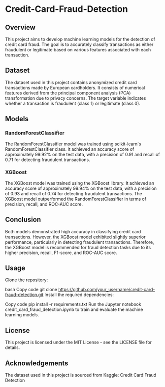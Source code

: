 # Credit-Card-Fraud-Detection

## Overview
This project aims to develop machine learning models for the detection of credit card fraud. The goal is to accurately classify transactions as either fraudulent or legitimate based on various features associated with each transaction.

## Dataset
The dataset used in this project contains anonymized credit card transactions made by European cardholders. It consists of numerical features derived from the principal component analysis (PCA) transformation due to privacy concerns. The target variable indicates whether a transaction is fraudulent (class 1) or legitimate (class 0).

## Models
### RandomForestClassifier
The RandomForestClassifier model was trained using scikit-learn's RandomForestClassifier class. It achieved an accuracy score of approximately 99.92% on the test data, with a precision of 0.91 and recall of 0.71 for detecting fraudulent transactions.

### XGBoost
The XGBoost model was trained using the XGBoost library. It achieved an accuracy score of approximately 99.94% on the test data, with a precision of 0.93 and recall of 0.74 for detecting fraudulent transactions. The XGBoost model outperformed the RandomForestClassifier in terms of precision, recall, and ROC-AUC score.

## Conclusion
Both models demonstrated high accuracy in classifying credit card transactions. However, the XGBoost model exhibited slightly superior performance, particularly in detecting fraudulent transactions. Therefore, the XGBoost model is recommended for fraud detection tasks due to its higher precision, recall, F1-score, and ROC-AUC score.

## Usage
Clone the repository:

bash
Copy code
git clone https://github.com/your_username/credit-card-fraud-detection.git
Install the required dependencies:

Copy code
pip install -r requirements.txt
Run the Jupyter notebook credit_card_fraud_detection.ipynb to train and evaluate the machine learning models.

## License
This project is licensed under the MIT License - see the LICENSE file for details.

## Acknowledgements
The dataset used in this project is sourced from Kaggle: Credit Card Fraud Detection
